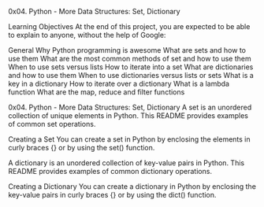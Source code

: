 0x04. Python - More Data Structures: Set, Dictionary


Learning Objectives
At the end of this project, you are expected to be able to explain to anyone, without the help of Google:

General
Why Python programming is awesome
What are sets and how to use them
What are the most common methods of set and how to use them
When to use sets versus lists
How to iterate into a set
What are dictionaries and how to use them
When to use dictionaries versus lists or sets
What is a key in a dictionary
How to iterate over a dictionary
What is a lambda function
What are the map, reduce and filter functions


0x04. Python - More Data Structures: Set, Dictionary
A set is an unordered collection of unique elements in Python. This README provides examples of common set operations.

Creating a Set
You can create a set in Python by enclosing the elements in curly braces {} or by using the set() function.


A dictionary is an unordered collection of key-value pairs in Python. This README provides examples of common dictionary operations.

Creating a Dictionary
You can create a dictionary in Python by enclosing the key-value pairs in curly braces {} or by using the dict() function.